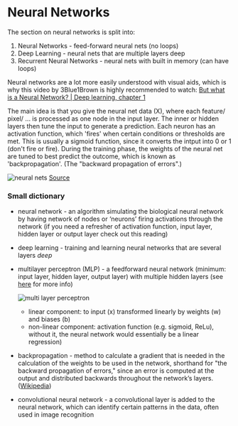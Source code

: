 # Neural Networks

The section on neural networks is split into:
1) Neural Networks - feed-forward neural nets (no loops)
2) Deep Learning - neural nets that are multiple layers deep
3) Recurrent Neural Networks - neural nets with built in memory (can have loops)

Neural networks are a lot more easily understood with visual aids, which is why this video by 3Blue1Brown 
is highly recommended to watch: [But what is a Neural Network? | Deep learning, chapter 1](https://www.youtube.com/watch?v=aircAruvnKk)

The main idea is that you give the neural net data (X), where each feature/ pixel/ ... is processed as one node in the
input layer. The inner or hidden layers then tune the input to generate a prediction. Each neuron has an activation function, 
which 'fires' when certain conditions or thresholds are met. This is usually a sigmoid function, since it converts the
intput into 0 or 1 (don't fire or fire). During the training phase, the weights of the neural net are tuned to best
predict the outcome, which is known as 'backpropagation'. (The "backward propagation of errors".)

![neural nets](https://github.com/minerva-schools/cs156/blob/annapaux-neuralnets/session9_2/neuralnet.png)
[Source](https://medium.com/@curiousily/tensorflow-for-hackers-part-iv-neural-network-from-scratch-1a4f504dfa8)


### Small dictionary

- neural network - an algorithm simulating the biological neural network by having network of nodes or ‘neurons’ firing activations through the network (if you need a refresher of activation function, input layer, hidden layer or output layer check out this reading)
- deep learning - training and learning neural networks that are several layers *deep*
- multilayer perceptron (MLP) - a feedforward neural network (minimum: input layer, hidden layer, output layer) with multiple hidden layers (see [here](https://pathmind.com/wiki/multilayer-perceptron) for more info)
	
	![multi layer perceptron](https://github.com/minerva-schools/cs156/blob/annapaux-neuralnets/session9_2/MLP.png)
	
  - linear component: to input (x) transformed linearly by weights (w) and biases (b)
  - non-linear component: activation function (e.g. sigmoid, ReLu), without it, the neural network would essentially be a linear regression)
- backpropagation - method to calculate a gradient that is needed in the calculation of the weights to be used in the network, shorthand for "the backward propagation of errors," since an error is computed at the output and distributed backwards throughout the network’s layers. ([Wikipedia](https://en.wikipedia.org/wiki/Backpropagation))
- convolutional neural network - a convolutional layer is added to the neural network, which can identify certain patterns in the data, often used in image recognition

